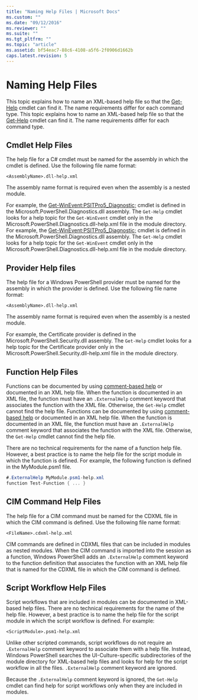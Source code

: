 ```yaml
---
title: "Naming Help Files | Microsoft Docs"
ms.custom: ""
ms.date: "09/12/2016"
ms.reviewer: ""
ms.suite: ""
ms.tgt_pltfrm: ""
ms.topic: "article"
ms.assetid: bf54eac7-88c6-4108-a5f6-2f0906d1662b
caps.latest.revision: 5
---
```

# Naming Help Files

This topic explains how to name an XML-based help file so that the [Get-Help](/powershell/module/Microsoft.PowerShell.Core/Get-Help) cmdlet can find it. The name requirements differ for each command type.
This topic explains how to name an XML-based help file so that the [Get-Help](/powershell/module/Microsoft.PowerShell.Core/Get-Help) cmdlet can find it. The name requirements differ for each command type.

## Cmdlet Help Files

The help file for a C# cmdlet must be named for the assembly in which the cmdlet is defined. Use the following file name format:

```
<AssemblyName>.dll-help.xml
```

The assembly name format is required even when the assembly is a nested module.

For example, the [Get-WinEvent;PSITPro5_Diagnostic;](/powershell/module/Microsoft.PowerShell.Diagnostics/Get-WinEvent) cmdlet is defined in the Microsoft.PowerShell.Diagnostics.dll assembly. The `Get-Help` cmdlet looks for a help topic for the `Get-WinEvent` cmdlet only in the Microsoft.PowerShell.Diagnostics.dll-help.xml file in the module directory.
For example, the [Get-WinEvent;PSITPro5_Diagnostic;](/powershell/module/Microsoft.PowerShell.Diagnostics/Get-WinEvent) cmdlet is defined in the Microsoft.PowerShell.Diagnostics.dll assembly. The `Get-Help` cmdlet looks for a help topic for the `Get-WinEvent` cmdlet only in the Microsoft.PowerShell.Diagnostics.dll-help.xml file in the module directory.

## Provider Help files

The help file for a Windows PowerShell provider must be named for the assembly in which the provider is defined. Use the following file name format:

```
<AssemblyName>.dll-help.xml
```

The assembly name format is required even when the assembly is a nested module.

For example, the Certificate provider is defined in the Microsoft.PowerShell.Security.dll assembly. The `Get-Help` cmdlet looks for a help topic for the Certificate provider only in the Microsoft.PowerShell.Security.dll-help.xml file in the module directory.

## Function Help Files

Functions can be documented by using [comment-based help](/powershell/module/microsoft.powershell.core/about/about_comment_based_help) or documented in an XML help file. When the function is documented in an XML file, the function must have an `.ExternalHelp` comment keyword that associates the function with the XML file. Otherwise, the `Get-Help` cmdlet cannot find the help file.
Functions can be documented by using [comment-based help](/powershell/module/microsoft.powershell.core/about/about_comment_based_help) or documented in an XML help file. When the function is documented in an XML file, the function must have an `.ExternalHelp` comment keyword that associates the function with the XML file. Otherwise, the `Get-Help` cmdlet cannot find the help file.

There are no technical requirements for the name of a function help file. However, a best practice is to name the help file for the script module in which the function is defined. For example, the following function is defined in the MyModule.psm1 file.

```csharp
#.ExternalHelp MyModule.psm1-help.xml
function Test-Function { ... }
```

## CIM Command Help Files

The help file for a CIM command must be named for the CDXML file in which the CIM command is defined. Use the following file name format:

```
<FileName>.cdxml-help.xml
```

CIM commands are defined in CDXML files that can be included in modules as nested modules. When the CIM command is imported into the session as a function, Windows PowerShell adds an `.ExternalHelp` comment keyword to the function definition that associates the function with an XML help file that is named for the CDXML file in which the CIM command is defined.

## Script Workflow Help Files

Script workflows that are included in modules can be documented in XML-based help files. There are no technical requirements for the name of the help file. However, a best practice is to name the help file for the script module in which the script workflow is defined. For example:

```
<ScriptModule>.psm1-help.xml
```

Unlike other scripted commands, script workflows do not require an `.ExternalHelp` comment keyword to associate them with a help file. Instead, Windows PowerShell searches the UI-Culture-specific subdirectories of the module directory for XML-based help files and looks for help for the script workflow in all the files. `.ExternalHelp` comment keyword are ignored.

Because the `.ExternalHelp` comment keyword is ignored, the `Get-Help` cmdlet can find help for script workflows only when they are included in modules.